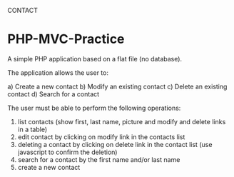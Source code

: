CONTACT
# PHP-MVC-Practice
A simple PHP application based on a flat file (no database).

The application allows the user to:

a) Create a new contact
b) Modify an existing contact
c) Delete an existing contact
d) Search for a contact

The user must be able to perform the following operations:

1. list contacts (show first, last name, picture and modify and delete links in a table)
2. edit contact by clicking on modify link in the contacts list
3. deleting a contact by clicking on delete link in the contact list (use javascript to confirm the deletion)
4. search for a contact by the first name and/or last name
5. create a new contact

